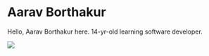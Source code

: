 # Aarav Borthakur

Hello, Aarav Borthakur here. 14-yr-old learning software developer.

![](https://github-readme-stats.vercel.app/api?username=gadhagod&count_private=true&show_icons=true&theme=gradient)
